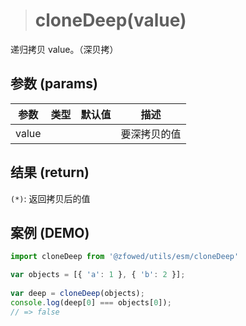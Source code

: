 > # cloneDeep(value)

递归拷贝 value。（深贝拷）

## 参数 (params)

| 参数 | 类型 | 默认值 | 描述 |
| - | - | - | - |
| value | | | 要深拷贝的值 |

## 结果 (return)

`(*)`: 返回拷贝后的值

## 案例 (DEMO)

```javascript
import cloneDeep from '@zfowed/utils/esm/cloneDeep'
```

```javascript
var objects = [{ 'a': 1 }, { 'b': 2 }];
 
var deep = cloneDeep(objects);
console.log(deep[0] === objects[0]);
// => false
```

